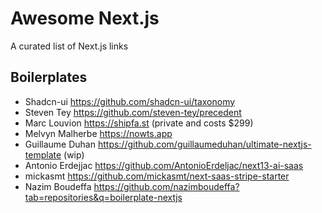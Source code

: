 # Awesome Next.js

A curated list of Next.js links

## Boilerplates

* Shadcn-ui https://github.com/shadcn-ui/taxonomy
* Steven Tey https://github.com/steven-tey/precedent
* Marc Louvion https://shipfa.st (private and costs $299)
* Melvyn Malherbe https://nowts.app
* Guillaume Duhan https://github.com/guillaumeduhan/ultimate-nextjs-template (wip)
* Antonio Erdejjac https://github.com/AntonioErdeljac/next13-ai-saas
* mickasmt https://github.com/mickasmt/next-saas-stripe-starter
* Nazim Boudeffa https://github.com/nazimboudeffa?tab=repositories&q=boilerplate-nextjs
